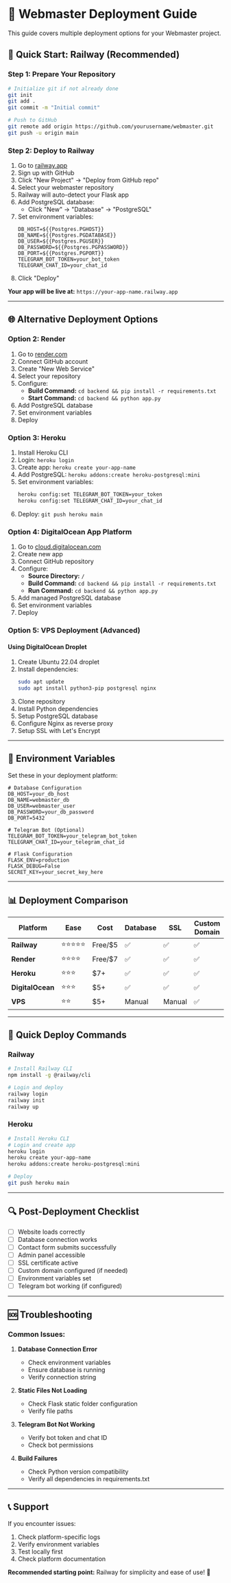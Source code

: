 # 🚀 Webmaster Deployment Guide

This guide covers multiple deployment options for your Webmaster project.

## 🎯 **Quick Start: Railway (Recommended)**

### Step 1: Prepare Your Repository
```bash
# Initialize git if not already done
git init
git add .
git commit -m "Initial commit"

# Push to GitHub
git remote add origin https://github.com/yourusername/webmaster.git
git push -u origin main
```

### Step 2: Deploy to Railway
1. Go to [railway.app](https://railway.app)
2. Sign up with GitHub
3. Click "New Project" → "Deploy from GitHub repo"
4. Select your webmaster repository
5. Railway will auto-detect your Flask app
6. Add PostgreSQL database:
   - Click "New" → "Database" → "PostgreSQL"
7. Set environment variables:
   ```
   DB_HOST=${{Postgres.PGHOST}}
   DB_NAME=${{Postgres.PGDATABASE}}
   DB_USER=${{Postgres.PGUSER}}
   DB_PASSWORD=${{Postgres.PGPASSWORD}}
   DB_PORT=${{Postgres.PGPORT}}
   TELEGRAM_BOT_TOKEN=your_bot_token
   TELEGRAM_CHAT_ID=your_chat_id
   ```
8. Click "Deploy"

**Your app will be live at:** `https://your-app-name.railway.app`

---

## 🌐 **Alternative Deployment Options**

### Option 2: Render

1. Go to [render.com](https://render.com)
2. Connect GitHub account
3. Create "New Web Service"
4. Select your repository
5. Configure:
   - **Build Command:** `cd backend && pip install -r requirements.txt`
   - **Start Command:** `cd backend && python app.py`
6. Add PostgreSQL database
7. Set environment variables
8. Deploy

### Option 3: Heroku

1. Install Heroku CLI
2. Login: `heroku login`
3. Create app: `heroku create your-app-name`
4. Add PostgreSQL: `heroku addons:create heroku-postgresql:mini`
5. Set environment variables:
   ```bash
   heroku config:set TELEGRAM_BOT_TOKEN=your_token
   heroku config:set TELEGRAM_CHAT_ID=your_chat_id
   ```
6. Deploy: `git push heroku main`

### Option 4: DigitalOcean App Platform

1. Go to [cloud.digitalocean.com](https://cloud.digitalocean.com)
2. Create new app
3. Connect GitHub repository
4. Configure:
   - **Source Directory:** `/`
   - **Build Command:** `cd backend && pip install -r requirements.txt`
   - **Run Command:** `cd backend && python app.py`
5. Add managed PostgreSQL database
6. Set environment variables
7. Deploy

### Option 5: VPS Deployment (Advanced)

#### Using DigitalOcean Droplet
1. Create Ubuntu 22.04 droplet
2. Install dependencies:
   ```bash
   sudo apt update
   sudo apt install python3-pip postgresql nginx
   ```
3. Clone repository
4. Install Python dependencies
5. Setup PostgreSQL database
6. Configure Nginx as reverse proxy
7. Setup SSL with Let's Encrypt

---

## 🔧 **Environment Variables**

Set these in your deployment platform:

```env
# Database Configuration
DB_HOST=your_db_host
DB_NAME=webmaster_db
DB_USER=webmaster_user
DB_PASSWORD=your_db_password
DB_PORT=5432

# Telegram Bot (Optional)
TELEGRAM_BOT_TOKEN=your_telegram_bot_token
TELEGRAM_CHAT_ID=your_telegram_chat_id

# Flask Configuration
FLASK_ENV=production
FLASK_DEBUG=False
SECRET_KEY=your_secret_key_here
```

---

## 📊 **Deployment Comparison**

| Platform | Ease | Cost | Database | SSL | Custom Domain |
|----------|------|------|----------|-----|---------------|
| **Railway** | ⭐⭐⭐⭐⭐ | Free/$5 | ✅ | ✅ | ✅ |
| **Render** | ⭐⭐⭐⭐ | Free/$7 | ✅ | ✅ | ✅ |
| **Heroku** | ⭐⭐⭐ | $7+ | ✅ | ✅ | ✅ |
| **DigitalOcean** | ⭐⭐⭐ | $5+ | ✅ | ✅ | ✅ |
| **VPS** | ⭐⭐ | $5+ | Manual | Manual | ✅ |

---

## 🚀 **Quick Deploy Commands**

### Railway
```bash
# Install Railway CLI
npm install -g @railway/cli

# Login and deploy
railway login
railway init
railway up
```

### Heroku
```bash
# Install Heroku CLI
# Login and create app
heroku login
heroku create your-app-name
heroku addons:create heroku-postgresql:mini

# Deploy
git push heroku main
```

---

## 🔍 **Post-Deployment Checklist**

- [ ] Website loads correctly
- [ ] Database connection works
- [ ] Contact form submits successfully
- [ ] Admin panel accessible
- [ ] SSL certificate active
- [ ] Custom domain configured (if needed)
- [ ] Environment variables set
- [ ] Telegram bot working (if configured)

---

## 🆘 **Troubleshooting**

### Common Issues:

1. **Database Connection Error**
   - Check environment variables
   - Ensure database is running
   - Verify connection string

2. **Static Files Not Loading**
   - Check Flask static folder configuration
   - Verify file paths

3. **Telegram Bot Not Working**
   - Verify bot token and chat ID
   - Check bot permissions

4. **Build Failures**
   - Check Python version compatibility
   - Verify all dependencies in requirements.txt

---

## 📞 **Support**

If you encounter issues:
1. Check platform-specific logs
2. Verify environment variables
3. Test locally first
4. Check platform documentation

**Recommended starting point:** Railway for simplicity and ease of use! 🚀

